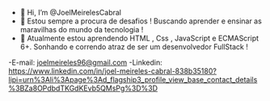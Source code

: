 - 👋 Hi, I’m @JoelMeirelesCabral
- 👀 Estou sempre a procura de desafios ! Buscando aprender e ensinar as maravilhas do mundo da tecnologia !
- 🌱 Atualmente estou aprendendo HTML , Css , JavaScript e ECMAScript 6+. Sonhando e correndo atraz de ser um desenvolvedor FullStack !

-E-mail: joelmeireles96@gmail.com
-Linkedin: https://www.linkedin.com/in/joel-meireles-cabral-838b35180?lipi=urn%3Ali%3Apage%3Ad_flagship3_profile_view_base_contact_details%3BZa8OPdbdTKGdKEvb5QMsPg%3D%3D

<!---
JoelMeirelesCabral/JoelMeirelesCabral is a ✨ special ✨ repository because its `README.md` (this file) appears on your GitHub profile.
You can click the Preview link to take a look at your changes.
--->
